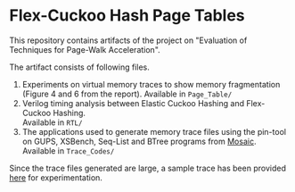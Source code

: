 # Flex-Cuckoo Hash Page Tables

This repository contains artifacts of the project on "Evaluation of Techniques for Page-Walk Acceleration".

The artifact consists of following files. 
1. Experiments on virtual memory traces to show memory fragmentation (Figure 4 and 6 from the report).
Available in `Page_Table/`
2. Verilog timing analysis between Elastic Cuckoo Hashing and Flex-Cuckoo Hashing.  
Available in `RTL/`
3. The applications used to generate memory trace files using the pin-tool on GUPS, XSBench, Seq-List and BTree programs from [Mosaic](https://dl.acm.org/doi/10.1145/3582016.3582021).
Available in `Trace_Codes/`

Since the trace files generated are large, a sample trace has been provided [here](https://drive.google.com/file/d/1mVjP6ARcCd_0aPk9u3Hzec2UiP_NuDOv/view?usp=share_link) for experimentation.
